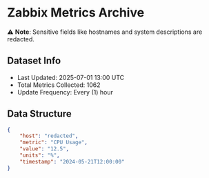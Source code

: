 # Zabbix Metrics Archive

⚠️ **Note**: Sensitive fields like hostnames and system descriptions are redacted.

## Dataset Info
- Last Updated: 2025-07-01 13:00 UTC
- Total Metrics Collected: 1062
- Update Frequency: Every (1) hour

## Data Structure
```json
{
    "host": "redacted",
    "metric": "CPU Usage",
    "value": "12.5",
    "units": "%",
    "timestamp": "2024-05-21T12:00:00"
}
```
